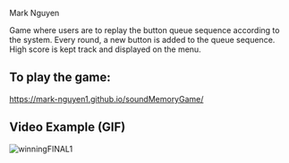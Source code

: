 Mark Nguyen 

Game where users are to replay the button queue sequence according to the system. Every round, a new button is added to the queue sequence.
High score is kept track and displayed on the menu. 

## To play the game: 
https://mark-nguyen1.github.io/soundMemoryGame/
 
## Video Example (GIF)

![winningFINAL1](https://cdn.glitch.global/7ae64d65-2a75-40ea-b631-5f797d099a09/losingFTL1.gif?v=1650687172506)




